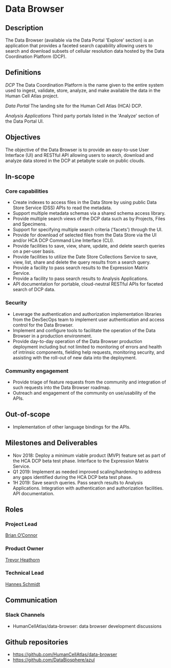 # Data Browser


## Description
The Data Browser (available via the Data Portal 'Explore' section) is an application that provides a faceted search capability allowing users to search and download subsets of cellular resolution data hosted by the Data Coordination Platform (DCP).

## Definitions
*DCP* The Data Coordination Platform is the name given to the entire system used to ingest, validate, store, analyze, and make available the data in the Human Cell Atlas project.

*Data Portal* The landing site for the Human Cell Atlas (HCA) DCP.

*Analysis Applications* Third party portals listed in the 'Analyze' section of the Data Portal UI.

## Objectives
The objective of the Data Browser is to provide an easy-to-use User Interface (UI) and RESTful API allowing users to search, download and analyze data stored in the DCP at petabyte scale on public clouds.

## In-scope

### Core capabilities
* Create indexes to access files in the Data Store by using public Data Store Service (DSS) APIs to read the metadata.
* Support multiple metadata schemas via a shared schema access library.
* Provide multiple search views of the DCP data such as by Projects, Files and Specimens.
* Support for specifying multiple search criteria ('facets') through the UI.
* Provide for download of selected files from the Data Store via the UI and/or HCA DCP Command Line Interface (CLI).
* Provide facilities to save, view, share, update, and delete search queries on a per-user basis.
* Provide facilities to utilize the Date Store Collections Service to save, view, list, share and delete the query results from a search query.
* Provide a facility to pass search results to the Expression Matrix Service.
* Provide a facility to pass search results to Analysis Applications.
* API documentation for portable, cloud-neutral RESTful APIs for faceted search of DCP data.

### Security
* Leverage the authentication and authorization implementation libraries from the DevSecOps team to implement user authentication and access control for the Data Browser.
* Implement and configure tools to facilitate the operation of the Data Browser in a production environment.
* Provide day-to-day operation of the Data Browser production deployment including but not limited to monitoring of errors and health of intrinsic components, fielding help requests, monitoring security, and assisting with the roll-out of new data into the deployment.

### Community engagement
* Provide triage of feature requests from the community and integration of such requests into the Data Browser roadmap.
* Outreach and engagement of the community on use/usability of the APIs.

## Out-of-scope
* Implementation of other language bindings for the APIs.

## Milestones and Deliverables
* Nov 2018:  Deploy a minimum viable product (MVP) feature set as part of the HCA DCP beta test phase. Interface to the Expression Matrix Service.
* Q1  2019:  Implement as needed improved scaling/hardening to address any gaps identified during the HCA DCP beta test phase.
* 1H  2019:  Save search queries. Pass search results to Analysis Applications. Integration with authentication and authorization facilities. API documentation.

## Roles

### Project Lead
[Brian O’Connor](mailto:brocono@ucsc.edu) 

### Product Owner
[Trevor Heathorn](mailto:theathor@ucsc.edu) 

### Technical Lead
[Hannes Schmidt](mailto:hannes@ucsc.edu)

## Communication

### Slack Channels
* HumanCellAtlas/data-browser: data browser development discussions

## Github repositories
* https://github.com/HumanCellAtlas/data-browser
* https://github.com/DataBiosphere/azul
